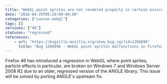 ```yaml
---
title: "WebGL point sprites are not rendered properly in certain environments"
date: "2016-04-29T05:20:00-04:00"
categories: ["canvas-webgl"]
tags: []
versions: ["46"]
statuses: "regressed"
references:
    - url: "https://bugzilla.mozilla.org/show_bug.cgi?id=1268096"
      title: "Bug 1268096 - WebGL point sprites malfunctions in Firefox 46 on Windows D3D11 ANGLE"
---
```

Firefox 46 has introduced a regression in WebGL where point sprites, particle effects in particular, are broken on Windows 7 and Windows Server 2008 R2 due to an older, regressed version of the ANGLE library. This issue will be solved by porting ANGLE's upstream fix.
